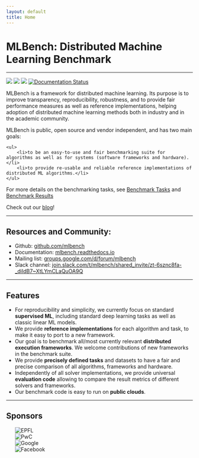 ```yaml
---
layout: default
title: Home
---
```

<h1>MLBench: Distributed Machine Learning Benchmark</h1>

<hr>
<a style="display: inline-block" href="https://travis-ci.com/mlbench/mlbench-dashboard"><img src="https://travis-ci.com/mlbench/mlbench-dashboard.svg?branch=develop"></a>
<a style="display: inline-block" href="https://travis-ci.com/mlbench/mlbench-core"><img src="https://travis-ci.com/mlbench/mlbench-core.svg?branch=develop"></a>
<a style="display: inline-block" href="https://travis-ci.com/mlbench/mlbench-benchmarks"><img src="https://travis-ci.com/mlbench/mlbench-benchmarks.svg?branch=develop"></a>
<a style="display: inline-block" href="https://mlbench.readthedocs.io/en/latest/?badge=latest"><img src="https://readthedocs.org/projects/mlbench/badge/?version=latest" alt="Documentation Status"></a>





<p>
MLBench is a framework for distributed machine learning. Its purpose is to improve transparency, reproducibility, robustness, and to provide fair performance measures as well as reference implementations, helping adoption of distributed machine learning methods both in industry and in the academic community.
</p>

<p>
MLBench is public, open source and vendor independent, and has two main goals:

    <ul>
        <li>to be an easy-to-use and fair benchmarking suite for algorithms as well as for systems (software frameworks and hardware).</li>
        <li>to provide re-usable and reliable reference implementations of distributed ML algorithms.</li>
    </ul>

</p>

<p>
 For more details on the benchmarking tasks, see <a href="https://mlbench.readthedocs.io/en/latest/benchmark-tasks.html"> Benchmark Tasks</a> and <a href="https://mlbench.readthedocs.io/en/latest/benchmark-tasks.html#benchmark-task-results">Benchmark Results</a>
</p>

<p>
Check out our <a href="https://mlbench.github.io/blog/">blog</a>!
</p>

<hr>
<h2>Resources and Community:</h2>

<ul>
    <li>Github: <a href="https://github.com/mlbench/">github.com/mlbench</a></li>
    <li>Documentation: <a href="https://mlbench.readthedocs.io">mlbench.readthedocs.io</a></li>
    <li>Mailing list: <a href="https://groups.google.com/d/forum/mlbench">groups.google.com/d/forum/mlbench</a></li>
    <li>
        Slack channel:
        <a href="https://join.slack.com/t/mlbench/shared_invite/zt-6sznc8fa-_diIdB7~XtLYmCLaQuOA9Q">join.slack.com/t/mlbench/shared_invite/zt-6sznc8fa-_diIdB7~XtLYmCLaQuOA9Q
        </a>
    </li>
</ul>

<hr>
<h2>Features</h2>

<ul>
    <li> For reproducibility and simplicity, we currently focus on standard <strong>supervised ML</strong>, including standard deep learning tasks as well as classic linear ML models.</li>
    <li> We provide <strong>reference implementations</strong> for each algorithm and task, to make it easy to port to a new framework.</li>
    <li> Our goal is to benchmark all/most currently relevant <strong>distributed execution frameworks</strong>. We welcome contributions of new frameworks in the benchmark suite.</li>
    <li> We provide <strong>precisely defined tasks</strong> and datasets to have a fair and precise comparison of all algorithms, frameworks and hardware.</li>
    <li> Independently of all solver implementations, we provide universal <strong>evaluation code</strong> allowing to compare the result metrics of different solvers and frameworks.</li>
    <li> Our benchmark code is easy to run on <strong>public clouds</strong>.</li>
</ul>

<hr>
<h2>Sponsors</h2>

<ul style="list-style-type:none;">
    <li><img src="{{ site.baseurl }}public/images/Logo_EPFL.png" alt="EPFL" style="max-width:200px;border-radius:0px;"/></li>
    <li><img src="{{ site.baseurl }}public/images/pwc_logo.png" alt="PwC" style="max-width:200px;border-radius:0px;"/></li>
    <li><img src="{{ site.baseurl }}public/images/google.png" alt="Google" style="max-width:200px;border-radius:0px;"/></li>
    <li><img src="{{ site.baseurl }}public/images/Facebook-Wordmark-Gray.png" alt="Facebook" style="max-width:200px;border-radius:0px;"/></li>
</ul>


